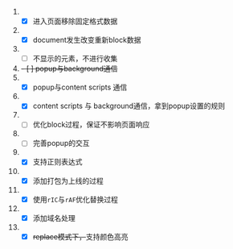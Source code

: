 1. - [x] 进入页面移除固定格式数据
2. - [x] document发生改变重新block数据
3. - [ ] 不显示的元素，不进行收集
4. ~~- [ ] popup与background通信~~
5. - [x] popup与content scripts 通信
6. - [x] content scripts 与 background通信，拿到popup设置的规则
7. - [ ] 优化block过程，保证不影响页面响应
8. - [ ] 完善popup的交互
9. - [x] 支持正则表达式
10. - [x] 添加打包为上线的过程
11. - [x] 使用`rIC`与`rAF`优化替换过程
12. - [x] 添加域名处理
13. - [x] ~~replace模式下，~~支持颜色高亮
